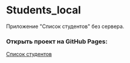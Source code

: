 # Students_local
Приложение "Список студентов" без сервера.

### Открыть проект на GitHub Pages:
[Список студентов](https://gresln.github.io/Students_local/)
